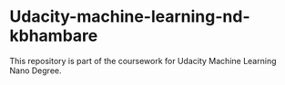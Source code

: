 # Udacity-machine-learning-nd-kbhambare
This repository is part of the coursework for Udacity Machine Learning Nano Degree.
